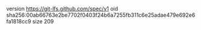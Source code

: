 version https://git-lfs.github.com/spec/v1
oid sha256:00ab66763e2be7702f0403f24b6a7255fb311c6e25adae479e692e6fa1818cc9
size 209
